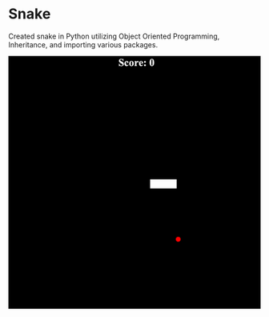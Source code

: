 # Snake
Created snake in Python utilizing Object Oriented Programming, Inheritance, and importing various packages. 

<img src='snake.gif' title='Snake' width='' alt='Snake' />
